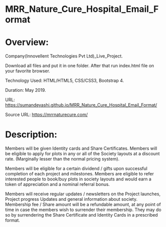 # MRR_Nature_Cure_Hospital_Email_Format

# Overview:

Company(Innovellent Technologies Pvt Ltd)_Live_Project.

Download all files and put it in one folder. After that run index.html file on your favorite browser.

Technology Used: HTML/HTML5, CSS/CSS3, Bootstrap 4.

Duration: May 2019.

URL: https://sumandeyashi.github.io/MRR_Nature_Cure_Hospital_Email_Format/

Source URL: https://mrrnaturecure.com/

# Description:

Members will be given Identity cards and Share Certificates. Members will be eligible to apply for plots in any or all of the Society layouts at a discount rate. (Marginally lesser than the normal pricing system).

Members will be eligible for a certain dividend / gifts upon successful completion of each project and milestones. Members are eligible to refer interested people to book/buy plots in society layouts and would earn a token of appreciation and a nominal referral bonus.

Members will receive regular updates / newsletters on the Project launches, Project progress Updates and general information about society.
Membership fee / Share amount will be a refundable amount, at any point of time in case the members wish to surrender their membership. They may do so by surrendering the Share Certificate and Identity Cards in a prescribed format.
